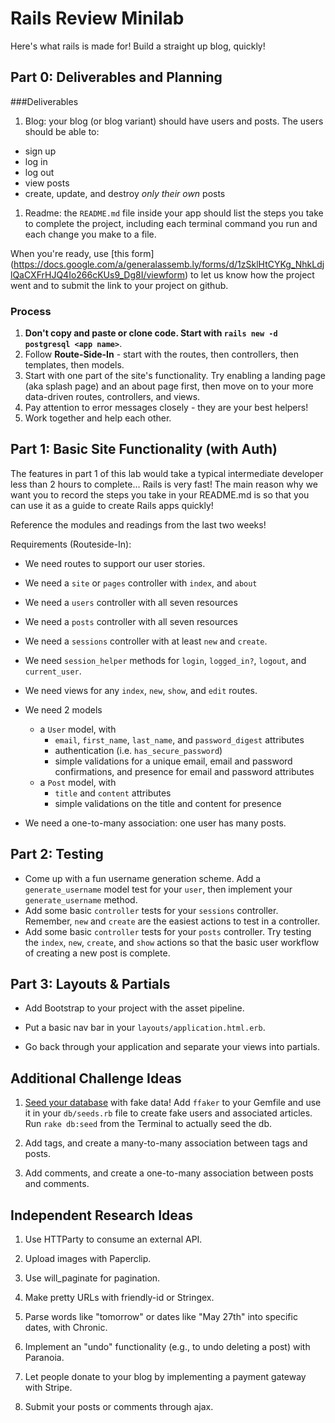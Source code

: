 # Rails Review Minilab

Here's what rails is made for! Build a straight up blog, quickly!  

## Part 0: Deliverables and Planning

###Deliverables

1. Blog: your blog (or blog variant) should have users and posts. The users should be able to:

  * sign up
  * log in
  * log out
  * view posts
  * create, update, and destroy *only their own* posts

1. Readme: the `README.md` file inside your app should list the steps you take to complete the project, including each terminal command you run and each change you make to a file.

When you're ready, use [this form] (https://docs.google.com/a/generalassemb.ly/forms/d/1zSklHtCYKg_NhkLdjlQaCXFrHJQ4Io266cKUs9_Dg8I/viewform) to let us know how the project went and to submit the link to your project on github.


### Process

1. **Don't copy and paste or clone code. Start with `rails new -d postgresql <app name>`**.
1. Follow **Route-Side-In** - start with the routes, then controllers, then templates, then models.
1. Start with one part of the site's functionality. Try enabling a landing page (aka splash page) and an about page first, then move on to your more data-driven routes, controllers, and views.
1. Pay attention to error messages closely - they are your best helpers!
1. Work together and help each other.

## Part 1: Basic Site Functionality (with Auth)

The features in part 1 of this lab would take a typical intermediate developer less than 2 hours to complete... Rails is very fast!  The main reason why we want you to record the steps you take in your README.md is so that you can use it as a guide to create Rails apps quickly!

Reference the modules and readings from the last two weeks!

Requirements (Routeside-In):

* We need routes to support our user stories.

* We need a `site` or `pages` controller with `index`, and `about`
* We need a `users` controller with all seven resources
* We need a `posts` controller with all seven resources
* We need a `sessions` controller with at least `new` and `create`.
* We need `session_helper` methods for `login`, `logged_in?`, `logout`, and `current_user`.

* We need views for any `index`, `new`, `show`, and `edit` routes.

* We need 2 models
  * a `User` model, with
    * `email`, `first_name`, `last_name`, and `password_digest` attributes
    * authentication (i.e. `has_secure_password`)
    * simple validations for a unique email, email and password confirmations, and presence for email and password attributes
  * a `Post` model, with
    * `title` and `content` attributes
    * simple validations on the title and content for presence
* We need a one-to-many association: one user has many posts.

## Part 2: Testing

* Come up with a fun username generation scheme. Add a `generate_username` model test for your `user`, then implement your `generate_username` method.
* Add some basic `controller` tests for your `sessions` controller. Remember, `new` and `create` are the easiest actions to test in a controller.
* Add some basic `controller` tests for your `posts` controller. Try testing the `index`, `new`, `create`, and `show` actions so that the basic user workflow of creating a new post is complete.

## Part 3: Layouts & Partials

* Add Bootstrap to your project with the asset pipeline.

* Put a basic nav bar in your `layouts/application.html.erb`. 

* Go back through your application and separate your views into partials.

## Additional Challenge Ideas

1. [Seed your database](https://github.com/sf-wdi-19-20/modules/tree/master/w7_d4_2_testing#cool-tool-ffaker) with fake data! Add `ffaker` to your Gemfile and use it in your `db/seeds.rb` file to create fake users and associated articles.  Run `rake db:seed` from the Terminal to actually seed the db.

1. Add tags, and create a many-to-many association between tags and posts. 

1. Add comments, and create a one-to-many association between posts and comments.

## Independent Research Ideas  

1. Use HTTParty to consume an external API.

1. Upload images with Paperclip.

1. Use will_paginate for pagination.

1. Make pretty URLs with friendly-id or Stringex.

1. Parse words like "tomorrow" or dates like "May 27th" into specific dates,  with Chronic.

1. Implement an "undo" functionality (e.g., to undo deleting a post) with Paranoia.

1. Let people donate to your blog by implementing a payment gateway with Stripe.

1. Submit your posts or comments through ajax.
